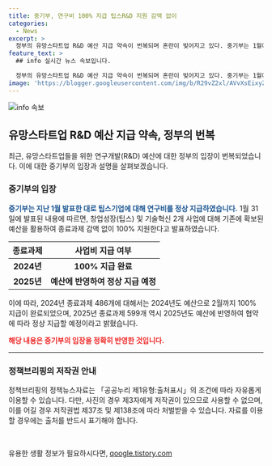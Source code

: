 ```yaml
---
title: 중기부, 연구비 100% 지급 팁스R&D 지원 감액 없이
categories:
  - News
excerpt: >
  정부의 유망스타트업 R&D 예산 지급 약속이 번복되며 혼란이 빚어지고 있다. 중기부는 1월에 연구비를 정상 지급했다고 주장하나, 정부의 번복은 혼란을 가중시키고 있다. 예산 문제가 해결되지 않으면 유망스타트업들의 현안은 더 커질 것으로 보인다.
feature_text: >
  ## info 실시간 뉴스 속보입니다.

  정부의 유망스타트업 R&D 예산 지급 약속이 번복되며 혼란이 빚어지고 있다. 중기부는 1월에 연구비를 정상 지급했다고 주장하나, 정부의 번복은 혼란을 가중시키고 있다. 예산 문제가 해결되지 않으면 유망스타트업들의 현안은 더 커질 것으로 보인다.
image: 'https://blogger.googleusercontent.com/img/b/R29vZ2xl/AVvXsEixyZcFfHzMRdzZMjFBmAUKJYCLCGyLL1o632UiGVXcaFdKo_bkvkuCioo0uUKlGfBVcT3P84aROyZIXSBEx3Aw5nCQ3pTgDom1WDC4m8eifvWiAmWEEVb4x6G_l8C0QH225ldMjyaFvpxGEBGNO37VmDTDMHGhJPq73UglMfDca1-0aw/s1600/blogspot.png'
---
```


<p><img src="https://blogger.googleusercontent.com/img/b/R29vZ2xl/AVvXsEixyZcFfHzMRdzZMjFBmAUKJYCLCGyLL1o632UiGVXcaFdKo_bkvkuCioo0uUKlGfBVcT3P84aROyZIXSBEx3Aw5nCQ3pTgDom1WDC4m8eifvWiAmWEEVb4x6G_l8C0QH225ldMjyaFvpxGEBGNO37VmDTDMHGhJPq73UglMfDca1-0aw/s1600/blogspot.png" alt="info 속보" /></p>

<h2 data-ke-size="size26">유망스타트업 R&D 예산 지급 약속, 정부의 번복</h2>

<p data-ke-size="size16">최근, 유망스타트업들을 위한 연구개발(R&D) 예산에 대한 정부의 입장이 번복되었습니다. 이에 대한 중기부의 입장과 설명을 살펴보겠습니다.</p>

<h3>중기부의 입장</h3>

<p data-ke-size="size16"><b><span style="color: #1a5490;">중기부는 지난 1월 발표한 대로 팁스기업에 대해 연구비를 정상 지급하였습니다.</span></b> 1월 31일에 발표된 내용에 따르면, 창업성장(팁스) 및 기술혁신 2개 사업에 대해 기존에 확보된 예산을 활용하여 종료과제 감액 없이 100% 지원한다고 발표하였습니다.</p>

<table>
<thead>
<tr>
<th scope="col">종료과제</th>
<th scope="col">사업비 지급 여부</th>
</tr>
</thead>
<tbody>
<tr>
<td style="text-align: center; height: 17px;"><b>2024년</b></td>
<td style="text-align: center; height: 17px;"><b>100% 지급 완료</b></td>
</tr>
<tr>
<td style="text-align: center; height: 17px;"><b>2025년</b></td>
<td style="text-align: center; height: 17px;"><b>예산에 반영하여 정상 지급 예정</b></td>
</tr>
</tbody>
</table>

<p data-ke-size="size16">이에 따라, 2024년 종료과제 486개에 대해서는 2024년도 예산으로 2월까지 100% 지급이 완료되었으며, 2025년 종료과제 599개 역시 2025년도 예산에 반영하여 협약에 따라 정상 지급할 예정이라고 밝혔습니다.</p>

<p data-ke-size="size16"><span style="color: #ee2323;"><b>해당 내용은 중기부의 입장을 정확히 반영한 것입니다.</b></span></p>

<hr>

<h3>정책브리핑의 저작권 안내</h3>

<p data-ke-size="size16">정책브리핑의 정책뉴스자료는 「공공누리 제1유형:출처표시」의 조건에 따라 자유롭게 이용할 수 있습니다. 다만, 사진의 경우 제3자에게 저작권이 있으므로 사용할 수 없으며, 이를 어길 경우 저작권법 제37조 및 제138조에 따라 처벌받을 수 있습니다. 자료를 이용할 경우에는 출처를 반드시 표기해야 합니다. </p>

<p data-ke-size="size16">&nbsp;</p>
유용한 생활 정보가 필요하시다면, <a href="https://qoogle.tistory.com" rel="dofollow">qoogle.tistory.com</a>


